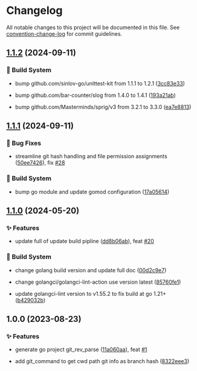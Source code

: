 # Changelog

All notable changes to this project will be documented in this file. See [convention-change-log](https://github.com/convention-change/convention-change-log) for commit guidelines.

## [1.1.2](https://github.com/convention-change/zymosis/compare/1.1.1...v1.1.2) (2024-09-11)

### 👷‍ Build System

* bump github.com/sinlov-go/unittest-kit from 1.1.1 to 1.2.1 ([3cc83e33](https://github.com/convention-change/zymosis/commit/3cc83e338a23c7c4b162cd2f60ea605f1c019f3b))

* bump github.com/bar-counter/slog from 1.4.0 to 1.4.1 ([193a21ab](https://github.com/convention-change/zymosis/commit/193a21ababf3c13a2386e51531e3cca3acc791f3))

* bump github.com/Masterminds/sprig/v3 from 3.2.1 to 3.3.0 ([ea7e8813](https://github.com/convention-change/zymosis/commit/ea7e8813fa9ec047ce69ff77bf5de4e61c45a9a1))

## [1.1.1](https://github.com/convention-change/zymosis/compare/1.1.0...v1.1.1) (2024-09-11)

### 🐛 Bug Fixes

* streamline git hash handling and file permission assignments ([50ee7426](https://github.com/convention-change/zymosis/commit/50ee7426b5145a1603a6c0ed0d185ada42f5884d)), fix [#28](https://github.com/convention-change/zymosis/issues/28)

### 👷‍ Build System

* bump go module and update gomod configuration ([17a05614](https://github.com/convention-change/zymosis/commit/17a056147501504a8e371e5f27f020bd2f31957d))

## [1.1.0](https://github.com/convention-change/zymosis/compare/1.0.0...v1.1.0) (2024-05-20)

### ✨ Features

* update full of update build pipline ([dd8b06ab](https://github.com/convention-change/zymosis/commit/dd8b06ab4b9dea733dc5d18cd032aa1ab233625b)), feat [#20](https://github.com/convention-change/zymosis/issues/20)

### 👷‍ Build System

* change golang build version and update full doc ([00d2c9e7](https://github.com/convention-change/zymosis/commit/00d2c9e7074ce84cf87556e0d6f17be9d52797d6))

* change golangci/golangci-lint-action use version latest ([85760fe1](https://github.com/convention-change/zymosis/commit/85760fe12912fcbad94d066ef1104c2a43928adf))

* update golangci-lint version to v1.55.2 to fix build at go 1.21+ ([b429032b](https://github.com/convention-change/zymosis/commit/b429032b806b44190579b4d6139888eb7e13a986))

## 1.0.0 (2023-08-23)

### ✨ Features

* generate go project git_rev_parse ([11a060aa](https://github.com/convention-change/zymosis/commit/11a060aad16b971b37c790aac3b113dee43eee17)), feat [#1](https://github.com/convention-change/zymosis/issues/1)

* add git_command to get cwd path git info as branch hash ([8322eee3](https://github.com/convention-change/zymosis/commit/8322eee38f47dbfc023b93684a758f13e845487c))
